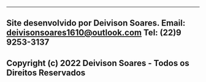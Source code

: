 ------------------------------------------------------------------------------
Site desenvolvido por Deivison Soares.
Email: deivisonsoares1610@outlook.com
Tel: (22)9 9253-3137
------------------------------------------------------------------------------
Copyright (c) 2022 Deivison Soares - Todos os Direitos Reservados
------------------------------------------------------------------------------